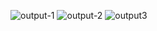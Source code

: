 ![output-1](https://github.com/HiteshDamal/Text-Utils-React/assets/88076630/fd241e21-992d-4237-b0fc-c591e3a16b74)
![output-2](https://github.com/HiteshDamal/Text-Utils-React/assets/88076630/74e32543-2c22-431a-8b8b-15cb8d2f5842)
![output3](https://github.com/HiteshDamal/Text-Utils-React/assets/88076630/da69fb69-4371-4705-87aa-6d27f240c85f)
